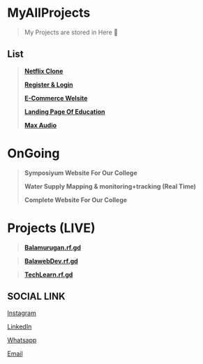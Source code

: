 # MyAllProjects

> My Projects are stored in Here 💌

## List

> **[Netflix Clone](https://github.com/balamuruganpm/Netflix-Clone)**
> 
> **[Register & Login](https://github.com/balamuruganpm/Register_Login_Welcome)**
> 
> **[E-Commerce Welsite]()**
> 
> **[Landing Page Of Education]()**
> 
> **[Max Audio](https://github.com/balamuruganpm/MaxAudio)**

# OnGoing 

> **Symposiyum Website For Our College**
> 
> **Water Supply Mapping & monitoring+tracking (Real Time)**
> 
> **Complete Website For Our College**

# Projects (LIVE)

> **[Balamurugan.rf.gd](https://balamurugan.rf.gd)**

> **[BalawebDev.rf.gd](https://balawebdev.rf.gd)**

> **[TechLearn.rf.gd](https://TechLearn.rf.gd)**
  

## SOCIAL LINK

[Instagram](https://instagram.com/balaselfie_bd)

[LinkedIn](https://www.linkedin.com/in/balamurugan-p-m)

[Whatsapp](https://wa.me/+919677804820)

[Email](mailto:balamuruganedsty@gmail.com)
